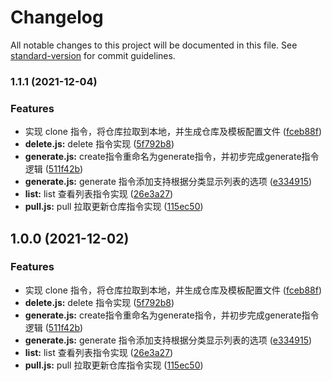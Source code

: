# Changelog

All notable changes to this project will be documented in this file. See [standard-version](https://github.com/conventional-changelog/standard-version) for commit guidelines.

### 1.1.1 (2021-12-04)


### Features

* 实现 clone 指令，将仓库拉取到本地，并生成仓库及模板配置文件 ([fceb88f](https://github.com/friendlysxw/template-library-cli/commit/fceb88fa875f65a223cbee123155b77c8483cf71))
* **delete.js:** delete 指令实现 ([5f792b8](https://github.com/friendlysxw/template-library-cli/commit/5f792b8d25307f71cf2d750414696f738d9b67c4))
* **generate.js:** create指令重命名为generate指令，并初步完成generate指令逻辑 ([511f42b](https://github.com/friendlysxw/template-library-cli/commit/511f42b4f4ea3c14e92ddbd934ae887c7decceb0))
* **generate.js:** generate 指令添加支持根据分类显示列表的选项 ([e334915](https://github.com/friendlysxw/template-library-cli/commit/e33491542e9904e4961152a035cfed6d9bd33758))
* **list:** list 查看列表指令实现 ([26e3a27](https://github.com/friendlysxw/template-library-cli/commit/26e3a278e108fd5ded260822e529b881359b3f3b))
* **pull.js:** pull 拉取更新仓库指令实现 ([115ec50](https://github.com/friendlysxw/template-library-cli/commit/115ec501fe43e306c1de0b5f84f18832871b20ce))

## 1.0.0 (2021-12-02)


### Features

* 实现 clone 指令，将仓库拉取到本地，并生成仓库及模板配置文件 ([fceb88f](https://github.com/friendlysxw/template-library-cli/commit/fceb88fa875f65a223cbee123155b77c8483cf71))
* **delete.js:** delete 指令实现 ([5f792b8](https://github.com/friendlysxw/template-library-cli/commit/5f792b8d25307f71cf2d750414696f738d9b67c4))
* **generate.js:** create指令重命名为generate指令，并初步完成generate指令逻辑 ([511f42b](https://github.com/friendlysxw/template-library-cli/commit/511f42b4f4ea3c14e92ddbd934ae887c7decceb0))
* **generate.js:** generate 指令添加支持根据分类显示列表的选项 ([e334915](https://github.com/friendlysxw/template-library-cli/commit/e33491542e9904e4961152a035cfed6d9bd33758))
* **list:** list 查看列表指令实现 ([26e3a27](https://github.com/friendlysxw/template-library-cli/commit/26e3a278e108fd5ded260822e529b881359b3f3b))
* **pull.js:** pull 拉取更新仓库指令实现 ([115ec50](https://github.com/friendlysxw/template-library-cli/commit/115ec501fe43e306c1de0b5f84f18832871b20ce))

